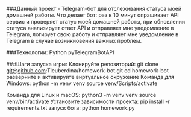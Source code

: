 ###Данный проект - Telegram-бот для отслеживания статуса моей домашней работы.
Что делает бот: раз в 10 минут опрашивает API сервис и проверяет статус моей домашней работы, при обновлении статуса анализирует ответ API и отправляет мне уведомление в Telegram, логирует свою работу и отправляет мне уведомление в Telegram в случае возникновения важных проблем.

###Технологии:
Python
pyTelegramBotAPI

###Шаги запуска игры:
Клонируйте репозиторий: git clone git@github.com:Tleuberdina/homework-bot.git
cd homework-bot
разверните и активируйте виртуальное окружение
Команда для Windows:
python -m venv venv source venv/Scripts/activate

Команда для Linux и macOS:
python3 -m venv venv source venv/bin/activate
Установите зависимости проекта: pip install -r requirements.txt
запуск бота: python homework.py
